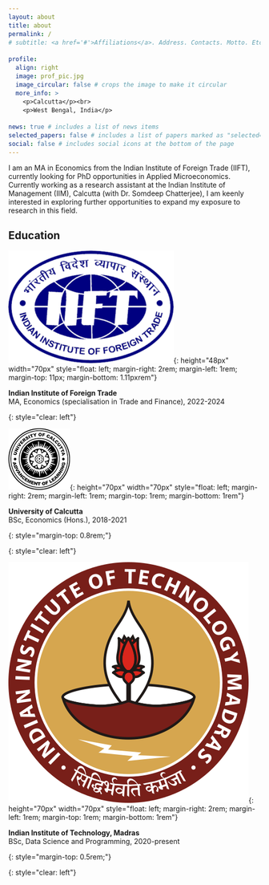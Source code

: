 ```yaml
---
layout: about
title: about
permalink: /
# subtitle: <a href='#'>Affiliations</a>. Address. Contacts. Motto. Etc.

profile:
  align: right
  image: prof_pic.jpg
  image_circular: false # crops the image to make it circular
  more_info: >
    <p>Calcutta</p><br>
    <p>West Bengal, India</p>

news: true # includes a list of news items
selected_papers: false # includes a list of papers marked as "selected={true}"
social: false # includes social icons at the bottom of the page
---
```


I am an MA in Economics from the Indian Institute of Foreign Trade (IIFT), currently looking for PhD opportunities in Applied Microeconomics. Currently working as a research assistant at the Indian Institute of Management (IIM), Calcutta (with Dr. Somdeep Chatterjee), I am keenly interested in exploring further opportunities to expand my exposure to research in this field.

## Education

![](/assets/img/iift.png){: height="48px" width="70px" style="float: left; margin-right: 2rem; margin-left: 1rem; margin-top: 11px; margin-bottom: 1.11pxrem"}

<b>Indian Institute of Foreign Trade</b><br>
MA, Economics (specialisation in Trade and Finance), 2022-2024

{: style="clear: left"}

![](/assets/img/unical.png){: height="70px" width="70px" style="float: left; margin-right: 2rem; margin-left: 1rem; margin-top: 1rem; margin-bottom: 1rem"}

<p><b>University of Calcutta</b><br>
BSc, Economics (Hons.), 2018-2021</p>{: style="margin-top: 0.8rem;"}

{: style="clear: left"}

![](/assets/img/iitm.png){: height="70px" width="70px" style="float: left; margin-right: 2rem; margin-left: 1rem; margin-top: 1rem; margin-bottom: 1rem"}

<p><b>Indian Institute of Technology, Madras</b><br>
BSc, Data Science and Programming, 2020-present</p>{: style="margin-top: 0.5rem;"}

{: style="clear: left"}
